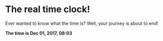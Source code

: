 # The real time clock!

Ever wanted to know what the time is? Well, your journey is about to end!

**The time is Dec 01, 2017, 08:03**